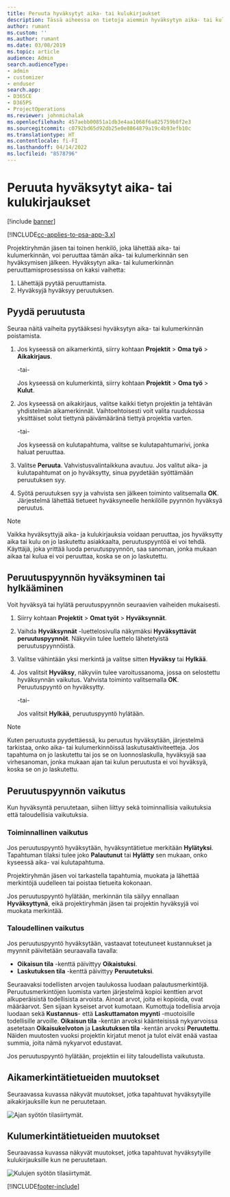 ```yaml
---
title: Peruuta hyväksytyt aika- tai kulukirjaukset
description: Tässä aiheessa on tietoja aiemmin hyväksytyn aika- tai kulutapahtuman peruuttamisesta.
author: rumant
ms.custom: ''
ms.author: rumant
ms.date: 03/08/2019
ms.topic: article
audience: Admin
search.audienceType:
- admin
- customizer
- enduser
search.app:
- D365CE
- D365PS
- ProjectOperations
ms.reviewer: johnmichalak
ms.openlocfilehash: 457aebb00851a1db3e4aa1068f6a825759b8f2e3
ms.sourcegitcommit: c0792bd65d92db25e0e8864879a19c4b93efb10c
ms.translationtype: HT
ms.contentlocale: fi-FI
ms.lasthandoff: 04/14/2022
ms.locfileid: "8578796"
---
```

# <a name="recall-approved-time-or-expense-entries"></a>Peruuta hyväksytyt aika- tai kulukirjaukset

[!include [banner](../includes/psa-now-project-operations.md)]

[!INCLUDE[cc-applies-to-psa-app-3.x](../includes/cc-applies-to-psa-app-3x.md)]

Projektiryhmän jäsen tai toinen henkilö, joka lähettää aika- tai kulumerkinnän, voi peruuttaa tämän aika- tai kulumerkinnän sen hyväksymisen jälkeen. Hyväksytyn aika- tai kulumerkinnän peruuttamisprosessissa on kaksi vaihetta:

1. Lähettäjä pyytää peruuttamista.
2. Hyväksyjä hyväksyy peruutuksen.

## <a name="request-a-recall"></a>Pyydä peruutusta

Seuraa näitä vaiheita pyytääksesi hyväksytyn aika- tai kulumerkinnän poistamista.

1. Jos kyseessä on aikamerkintä, siirry kohtaan **Projektit** \> **Oma työ** \> **Aikakirjaus**.

    -tai-

    Jos kyseessä on kulumerkintä, siirry kohtaan **Projektit** \> **Oma työ** \> **Kulut**.

2. Jos kyseessä on aikakirjaus, valitse kaikki tietyn projektin ja tehtävän yhdistelmän aikamerkinnät. Vaihtoehtoisesti voit valita ruudukossa yksittäiset solut tiettynä päivämääränä tiettyä projektia varten.

    -tai-

    Jos kyseessä on kulutapahtuma, valitse se kulutapahtumarivi, jonka haluat peruuttaa.

3. Valitse **Peruuta**. Vahvistusvalintaikkuna avautuu. Jos valitut aika- ja kulutapahtumat on jo hyväksytty, sinua pyydetään syöttämään peruutuksen syy.
4. Syötä peruutuksen syy ja vahvista sen jälkeen toiminto valitsemalla **OK**. Järjestelmä lähettää tietueet hyväksyneelle henkilölle pyynnön hyväksyä peruutus.

> [!NOTE]
> Vaikka hyväksyttyjä aika- ja kulukirjauksia voidaan peruuttaa, jos hyväksytty aika tai kulu on jo laskutettu asiakkaalta, peruutuspyyntöä ei voi tehdä. Käyttäjä, joka yrittää luoda peruutuspyynnön, saa sanoman, jonka mukaan aikaa tai kulua ei voi peruuttaa, koska se on jo laskutettu.

## <a name="approve-or-reject-a-recall-request"></a>Peruutuspyynnön hyväksyminen tai hylkääminen

Voit hyväksyä tai hylätä peruutuspyynnön seuraavien vaiheiden mukaisesti.

1. Siirry kohtaan **Projektit** \> **Omat työt** \> **Hyväksynnät**.
2. Vaihda **Hyväksynnät** -luettelosivulla näkymäksi **Hyväksyttävät peruutuspyynnöt**. Näkyviin tulee luettelo lähetetyistä peruutuspyynnöistä.
3. Valitse vähintään yksi merkintä ja valitse sitten **Hyväksy** tai **Hylkää**.
4. Jos valitsit **Hyväksy**, näkyviin tulee varoitussanoma, jossa on selostettu hyväksynnän vaikutus. Vahvista toiminto valitsemalla **OK**. Peruutuspyyntö on hyväksytty.

    -tai-

    Jos valitsit **Hylkää**, peruutuspyyntö hylätään.

> [!NOTE]
> Kuten peruutusta pyydettäessä, ku peruutus hyväksytään, järjestelmä tarkistaa, onko aika- tai kulumerkinnöissä laskutusaktiviteetteja. Jos tapahtuma on jo laskutettu tai jos se on luonnoslaskulla, hyväksyjä saa virhesanoman, jonka mukaan ajan tai kulun peruutusta ei voi hyväksyä, koska se on jo laskutettu.

## <a name="impact-of-a-recall-request"></a>Peruutuspyynnön vaikutus

Kun hyväksyntä peruutetaan, siihen liittyy sekä toiminnallisia vaikutuksia että taloudellisia vaikutuksia.

### <a name="operational-impact"></a>Toiminnallinen vaikutus

Jos peruutuspyyntö hyväksytään, hyväksyntätietue merkitään **Hylätyksi**. Tapahtuman tilaksi tulee joko **Palautunut** tai **Hylätty** sen mukaan, onko kyseessä aika- vai kulutapahtuma.

Projektiryhmän jäsen voi tarkastella tapahtumia, muokata ja lähettää merkintöjä uudelleen tai poistaa tietueita kokonaan.

Jos peruutuspyyntö hylätään, merkinnän tila säilyy ennallaan **Hyväksyttynä**, eikä projektiryhmän jäsen tai projektin hyväksyjä voi muokata merkintää.

### <a name="financial-impact"></a>Taloudellinen vaikutus

Jos peruutuspyyntö hyväksytään, vastaavat toteutuneet kustannukset ja myynnit päivitetään seuraavalla tavalla:

- **Oikaisun tila** -kenttä päivittyy **Oikaistuksi**.
- **Laskutuksen tila** -kenttä päivittyy **Peruutetuksi**.

Seuraavaksi todellisten arvojen taulukossa luodaan palautusmerkintöjä. Peruutusmerkintöjen luomista varten järjestelmä kopioi kenttien arvot alkuperäisistä todellisista arvoista. Ainoat arvot, joita ei kopioida, ovat määräarvot. Sen sijaan kyseiset arvot kumotaan. Kumottuja todellisia arvoja luodaan sekä **Kustannus**- että **Laskuttamaton myynti** -muotoisille todellisille arvoille. **Oikaisun tila** -kentän arvoksi käänteisissä nykyarvoissa asetetaan **Oikaisukelvoton** ja **Laskutuksen tila** -kentän arvoksi **Peruutettu**. Näiden muutosten vuoksi projektin kirjatut menot ja tulot eivät enää vastaa summia, joita nämä nykyarvot edustavat.

Jos peruutuspyyntö hylätään, projektiin ei liity taloudellista vaikutusta.

## <a name="changes-to-time-entry-records"></a>Aikamerkintätietueiden muutokset

Seuraavassa kuvassa näkyvät muutokset, jotka tapahtuvat hyväksytyille aikakirjauksille kun ne peruutetaan.

![Ajan syötön tilasiirtymät.](media/TimeEntryStateTransitions.png)

## <a name="changes-to-expense-entry-records"></a>Kulumerkintätietueiden muutokset

Seuraavassa kuvassa näkyvät muutokset, jotka tapahtuvat hyväksytyille kulukirjauksille kun ne peruutetaan.

![Kulujen syötön tilasiirtymät.](media/ExpenseEntryStateTransitions.png)


[!INCLUDE[footer-include](../includes/footer-banner.md)]
